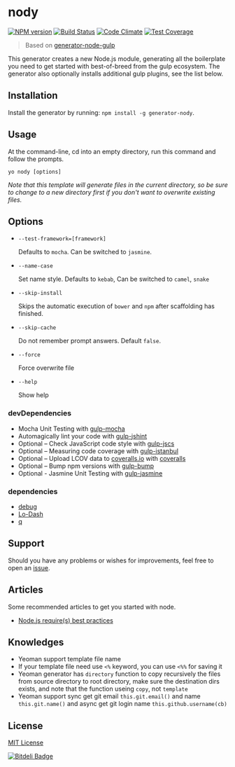 # nody
[![NPM version](https://badge.fury.io/js/generator-nody.svg)](https://npmjs.org/package/generator-nody)
[![Build Status](https://travis-ci.org/qiu8310/generator-nody.svg)](https://travis-ci.org/qiu8310/generator-nody)
[![Code Climate](https://codeclimate.com/github/qiu8310/generator-nody/badges/gpa.svg)](https://codeclimate.com/github/qiu8310/generator-nody)
[![Test Coverage](https://codeclimate.com/github/qiu8310/generator-nody/badges/coverage.svg)](https://codeclimate.com/github/qiu8310/generator-nody)


> Based on [generator-node-gulp](https://github.com/youngmountain/generator-node-gulp)

This generator creates a new Node.js module, generating all the boilerplate you need to get started with best-of-breed from the gulp ecosystem. The generator also optionally installs additional gulp plugins, see the list below.


## Installation

Install the generator by running: `npm install -g generator-nody`.


## Usage

At the command-line, cd into an empty directory, run this command and follow the prompts.

```
yo nody [options]
```

_Note that this template will generate files in the current directory, so be sure to change to a new directory first if you don't want to overwrite existing files._




## Options

* `--test-framework=[framework]`

  Defaults to `mocha`. Can be switched to `jasmine`.

* `--name-case`
  
  Set name style. Defaults to `kebab`, Can be switched to `camel`, `snake`

* `--skip-install`

  Skips the automatic execution of `bower` and `npm` after scaffolding has finished.
  
* `--skip-cache`
  
  Do not remember prompt answers. Default `false`. 
  
* `--force`
  
  Force overwrite file
  
* `--help`

  Show help
  
  
  

### devDependencies

- Mocha Unit Testing with [gulp-mocha](https://github.com/sindresorhus/gulp-mocha)
- Automagically lint your code with [gulp-jshint](https://github.com/spenceralger/gulp-jshint)
- Optional – Check JavaScript code style with [gulp-jscs](https://github.com/sindresorhus/gulp-jscs)
- Optional – Measuring code coverage with [gulp-istanbul](https://github.com/SBoudrias/gulp-istanbul)
- Optional – Upload LCOV data to [coveralls.io](http://coveralls.io) with [coveralls](https://github.com/cainus/node-coveralls)
- Optional – Bump npm versions with [gulp-bump](https://github.com/stevelacy/gulp-bump)
- Optional - Jasmine Unit Testing with [gulp-jasmine](https://github.com/sindresorhus/gulp-jasmine)

### dependencies


- [debug](https://github.com/visionmedia/debug)
- [Lo-Dash](http://lodash.com/)
- [q](https://github.com/kriskowal/q)


## Support

Should you have any problems or wishes for improvements, feel free to open an [issue](https://github.com/qiu8310/generator-nody/issues).


## Articles

Some recommended articles to get you started with node.
- [Node.js require(s) best practices](http://www.mircozeiss.com/node-js-require-s-best-practices/)


## Knowledges

* Yeoman support template file name
* If your template file need use `<%` keyword, you can use `<%%` for saving it
* Yeoman generator has `directory` function to copy recursively the files from source directory to root directory,
  make sure the destination dirs exists, and note that the function useing `copy`, not `template`
* Yeoman support sync get git email `this.git.email()` and name `this.git.name()` and async get git login name `this.github.username(cb)`
 


## License

[MIT License](http://en.wikipedia.org/wiki/MIT_License)




[![Bitdeli Badge](https://d2weczhvl823v0.cloudfront.net/qiu8310/generator-nody/trend.png)](https://bitdeli.com/free "Bitdeli Badge")

